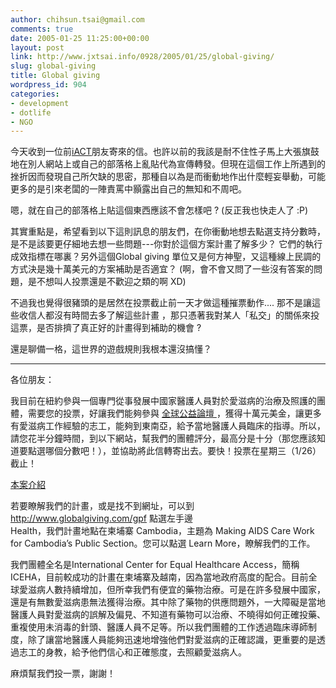 ```yaml
---
author: chihsun.tsai@gmail.com
comments: true
date: 2005-01-25 11:25:00+00:00
layout: post
link: http://www.jxtsai.info/0928/2005/01/25/global-giving/
slug: global-giving
title: Global giving
wordpress_id: 904
categories:
- development
- dotlife
- NGO
---
```


今天收到一位前[iACT](http://www.iaction.org/)朋友寄來的信。也許以前的我該是耐不住性子馬上大張旗鼓地在別人網站上或自己的部落格上亂貼代為宣傳轉發。但現在這個工作上所遇到的挫折因而發現自己所欠缺的思密，那種自以為是而衝動地作出什麼輕妄舉動，可能更多的是引來老闆的一陣責罵中顥露出自己的無知和不周吧。  
  
嗯，就在自己的部落格上貼這個東西應該不會怎樣吧 ? (反正我也快走人了 :P)  
  
其實重點是，希望看到以下這則訊息的朋友們，在你衝動地想去點選支持分數時，是不是該要更仔細地去想一些問題---你對於這個方案計畫了解多少？ 它們的執行成效指標在哪裏？另外這個Global giving 單位又是何方神聖，又這種線上民調的方式決是幾十萬美元的方案補助是否適宜？ (啊，會不會又問了一些沒有答案的問題，是不想叫人投票還是不歡迎之類的啊 XD)  
  
不過我也覺得很豬頭的是居然在投票截止前一天才做這種摧票動作.... 那不是讓這些收信人都沒有時間去多了解這些計畫 ，那只憑著我對某人「私交」的關係來投這票，是否排擠了真正好的計畫得到補助的機會 ?   
  
還是聊備一格，這世界的遊戲規則我根本還沒搞懂？  
  
---------------------------------------------------------------  
  
各位朋友：  
  
我目前在紐約參與一個專門從事發展中國家醫護人員對於愛滋病的治療及照護的團體，需要您的投票，好讓我們能夠參與 [全球公益論壇 ](http://www.globalgiving.com/)，獲得十萬元美金，讓更多有愛滋病工作經驗的志工，能夠到東南亞，給予當地醫護人員臨床的指導。所以，請您花半分鐘時間，到以下網站，幫我們的團體評分，最高分是十分（那您應該知道要點選哪個分數吧！），並協助將此信轉寄出去。要快！投票在星期三（1/26）截止！  
  
[ 本案介紹](http://www.globalgiving.com/dy/projrater/gpf.html?project=949)  
  
若要瞭解我們的計畫，或是找不到網址，可以到  
http://www.globalgiving.com/gpf  點選左手邊  
Health，我們計畫地點在柬埔寨 Cambodia，主題為 Making AIDS Care Work  
for Cambodia’s Public Section。您可以點選 Learn More，瞭解我們的工作。  
  
我們團體全名是International Center for Equal Healthcare Access，簡稱  
ICEHA，目前較成功的計畫在柬埔寨及越南，因為當地政府高度的配合。目前全球愛滋病人數持續增加，但所幸我們有便宜的藥物治療。可是在許多發展中國家，還是有無數愛滋病患無法獲得治療。其中除了藥物的供應問題外，一大障礙是當地醫護人員對愛滋病的誤解及偏見、不知道有藥物可以治療、不曉得如何正確投藥、重複使用未消毒的針頭、醫護人員不足等。所以我們團體的工作透過臨床導師制度，除了讓當地醫護人員能夠迅速地增強他們對愛滋病的正確認識，更重要的是透過志工的身教，給予他們信心和正確態度，去照顧愛滋病人。  
  
麻煩幫我們投一票，謝謝！
